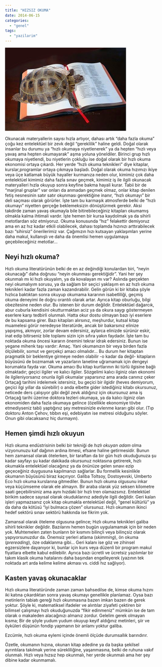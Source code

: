 ```yaml
---
title: "HIZSIZ OKUMA"
date: 2014-06-15
categories: 
  - "genel"
tags: 
  - "yazilarim"
---
```


[![](/images/d427c-tortoise-on-a-bible.jpg)](https://suatatan.wordpress.com/wp-content/uploads/2014/06/d427c-tortoise-on-a-bible.jpg)

Okunacak materyallerin sayısı hızla artıyor, dahası artık “daha fazla okuma” çoğu kez entelektüel bir zevk değil “gereklilik” haline geldi. Doğal olarak insanlar bu durumu ya “hızlı okumaya niyetlenerek” ya da hepten “hızlı veya yavaş ama hepten okumayarak” aşma yoluna yöneldiler. Birinci grup hızlı okumaya niyetlendi, bu niyetlerin çokluğu ise doğal olarak bir hızlı okuma ekonomisi ortaya çıkardı. Her yerde “hızlı okuma teknikleri” diye kitaplar, kurslar,programlar ortaya çıkmaya başladı. Doğal olarak okuma hızımızı ikiye veya üçe katlamak büyük hayaller kurmanıza neden olur, kimimiz çok daha entelektüel kimimiz daha fazla sınav geçmek, kimimiz iş ile ilgili okunacak materyalleri hızla okuyup sonra keyfine bakma hayali kurar. Tabii bir de “marjinal gruplar” var onları da anmadan geçmek olmaz, onlar kitap denilen fetiş nesnesinin satır satır okunması gerektiğine inanır, “hızlı okumayı” bir deli saçması olarak görürler. İşte tam bu karmaşık atmosferde belki de “hızlı okumayı” niyetten gerçeğe beklemeksizin dönüştürmek gerekir. Aksi takdirde zaman yavaş okumayla bile bitirebileceğiniz kitapları okumamış olmakla kalma ihtimali vardır. İşte hemen bir kursa kaydolmak ya da sihirli metotlardan söz etmiyoruz. Okuma konusunda “hız” felakettir demiyoruz ama en az hız kadar etkili olabilecek, dahası toplamda hızınızı arttırabilecek bazı “sihirsiz” önerilerimiz var. Çağımızın hızı kutsayan yaklaşımları yerine daha makul, kullanışlı ve daha da önemlisi hemen uygulamaya geçebileceğiniz metotlar…

  

## **Neyi hızlı okuma?**

Hızlı okuma literatürünün belki de en az değindiği konulardan biri, “neyin okunacağı” daha doğrusu “neyin okunması gerektiğidir”. Yani her şey okunmalı mı ki hızlı okuyalım, ya da kovalayan mı var? Aslında gerçekten neyi okumalıyım sorusu, ya da sağlam bir seçici yaklaşım en az hızlı okuma teknikleri kadar fazla zaman kazandırabilir. Gelin görün ki bir kitaba şöyle hızlıca baktıktan sonra okuyup okumama kararının isabetliliği, geçmiş okuma deneyimi ile doğru orantılı olarak artar. Ayrıca kitap oburluğu, bilgi obezitesine neden olur. Bu istenen bir durum değildir. Entelektüel dağarcık, abur cuburla kendisini okutturmaktan aciz ya da okura saygı göstermeyen eserlere karşı tedbirli olunmalı. Hatta okur dostu olmayan bazı iyi eserlere de bu kapsama girer. Bazı kitapları alırsınız, meşhurdur, kutsal kitap muamelesi görür neredeyse literatürde, ancak bir bakarsınız elinize yapışmış, akmıyor, zorlar devam edersiniz, aylarca elinizde sürünür eskir, inat edip bitirseniz bile toplamı sizin için sıfıra yakın faydadır. İşte tam bu noktada okuma öncesi kararın önemini tekrar idrak edersiniz. Bunun ise yegane mihenk taşı vardır: Amaç. Yani okumanızın bir veya birden fazla ölçülebilir, somut ve gerçekçi amacı olmalıdır… Bu durum her kitaptan pragmatik bir beklentiye girmeye neden olabilir -o kadar da değil- kitapların büyüsünü de bozmamak ve yazarların lanetine uğramamak için dengeyi korumakta fayda var. Okuma amacı Bu kitap kurtlarının iki türlü ilgisine bağlı olmaktadır; geçici ilgiler ve kalıcı ilgiler. Sözgelimi kalıcı ilginiz olan ekonomi ile ilgileniyorsanız onunla ilgili okumalar yaparsınız ama arada canınız çeker Ortaçağ tarihini irdelemek istersiniz, bu geçici bir ilgidir (heves demiyorum, geçici ilgi yıllar da sürebilir) o anda elbette gider istediğiniz kitabı okursunuz, neticede ders çalışıyor gibi değil zevk aldığınız için okursunuz ama iş Ortaçağ tarihi üzerine doktora tezleri okumaya, ya da kalıcı ilginiz olan ekonomiden daha fazla okumaya gelince (özellikle ekonomiye tövbe etmediyseniz tabi) yaptığınız şey metresinizle evlenme kararı gibi olur. (Tıp doktoru Anton Çehov, tıbbın eşi, edebiyatın ise metresi olduğunu söyler. Onun gibi olacaksanız hiç durmayın).

  

## Hemen şimdi hızlı okuyun

Hızlı okuma endüstrisinin belki bir tekniği de _hızlı okuyan adam_ olma vizyonunuzu kaf dağının ardına itmesi, efsane haline getirmesidir. Bunun hem zamansal olarak ötelerken, bir taraftan da bir gün hızlı okuduğunuza şu kadar sayfayı şu kadar dakikada okursunuz noktasına getirerek, hızlı okumakla entelektüel olacağınız ya da önünüze gelen sınavı ezip geçeceğiniz duygusuna kapılmanızı sağlarlar. Bu formellik kesinlikle okumanın büyüsünü biraz kaçırıyor. Galiba Toltsoy, Dostoyevski, Umberto Eco hızlı okuma kurslarına gitmediler. Bunun hızlı okuma olgusunu inkar veya küçümseme olarak ele almayın. Bir araba olarak yüz seksen kilometre saati geçebilirsiniz ama aynı hızdaki bir hızlı tren olamazsınız. Entelektüel birikim sadece sayısal olarak okuduklarınız adediyle ilgili değildir. Geri kalan işleri yapmazsanız çok kitap okumakla entelektüel değil, “genel kültürlü” ya da daha da kötüsü “iyi bulmaca çözen” olursunuz. Hızlı okumanın ikinci hedef sektörü sınav sektörü hakkında ise fikrim yok.

  

Zamansal olarak öteleme olgusuna gelince; Hızlı okuma teknikleri galiba sihirli teknikler değildir. Bazılarını hemen bugün uygulamamak için bir neden yok. Muhtemelen zaten bunların bir kısmını bilinçli veya bilinçsiz olarak yapıyorsunuzdur da. Önemsiz yerleri atlama (_skimming_), ön okuma (_prereading_), öze odaklanma gibi… Geri kalanı ise göz ve zihinsel egzersizlere dayanıyor ki, bunlar için kurs veya düzenli bir program makul fiyatlara elbette kabul edilebilir. Ayrıca bazı ücretli ve ücretsiz yazılımlar bir takım klasik okuma hatalarını daha başından engelleyerek (yazının tek noktada art arda kelime kelime akması vs. ciddi hız sağlıyor).

  

## Kasten yavaş okunacaklar

Hızlı okuma literatüründe zaman zaman bahsedilse de, kimse okuma hızını iki katına çıkardıktan sonra yavaş okumayı genellikle planlamaz. Oysa bazı metinlerin tabiatı gereği hızlı okunmasına bazen imkan bazen de gerek yoktur. Şöyle ki, matematiksel ifadeler ve alıntılar ziyafeti çektiren bir bilimsel çalışmayı hızlı okuduğunuzda “fikir edinmeniz” mümkün ise de tam olarak o makaleden alacağınızı almanız zordur. Gelelim gerek olmayan kısma; Bir de şöyle yudum yudum okuyup keyif aldığınız metinleri, şiir ve öyküleri düşünün fondip yapmanın bir anlamı yoktur galiba.

Ezcümle, hızlı okuma eylemi içinde önemli ölçüde durumsallık barındırır.

  

Özetle, okumanın hızına, okunan kitap adedine ya da başka şekilsel ayrıntılara takılmak yerine sürekliliğine, yaşanmasına, belki de ruhuna vakıf olunmalı. Hızlı veya hızsız hep okunmalı, her yerde okunmalı ama her şey dibine kadar okunmamalı.
